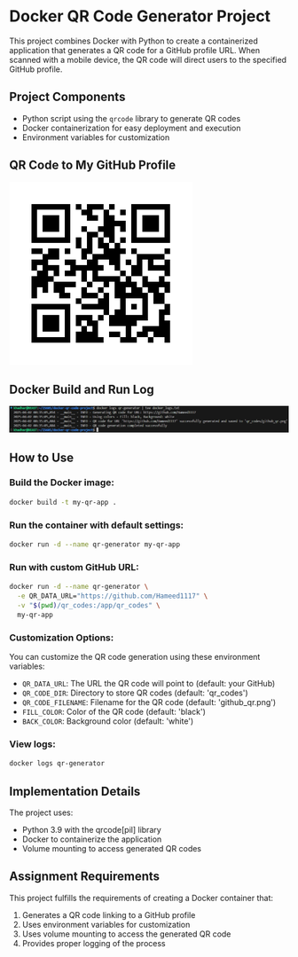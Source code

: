 # Docker QR Code Generator Project

This project combines Docker with Python to create a containerized application that generates a QR code for a GitHub profile URL. When scanned with a mobile device, the QR code will direct users to the specified GitHub profile.

## Project Components

- Python script using the `qrcode` library to generate QR codes
- Docker containerization for easy deployment and execution
- Environment variables for customization

## QR Code to My GitHub Profile

![GitHub QR Code](qr_codes/github_qr.png)

## Docker Build and Run Log

![Docker Logs Screenshot](docker_logs.png)

## How to Use

### Build the Docker image:
```bash
docker build -t my-qr-app .
```

### Run the container with default settings:
```bash
docker run -d --name qr-generator my-qr-app
```

### Run with custom GitHub URL:
```bash
docker run -d --name qr-generator \
  -e QR_DATA_URL="https://github.com/Hameed1117" \
  -v "$(pwd)/qr_codes:/app/qr_codes" \
  my-qr-app
```

### Customization Options:
You can customize the QR code generation using these environment variables:
- `QR_DATA_URL`: The URL the QR code will point to (default: your GitHub)
- `QR_CODE_DIR`: Directory to store QR codes (default: 'qr_codes')
- `QR_CODE_FILENAME`: Filename for the QR code (default: 'github_qr.png')
- `FILL_COLOR`: Color of the QR code (default: 'black')
- `BACK_COLOR`: Background color (default: 'white')

### View logs:
```bash
docker logs qr-generator
```

## Implementation Details

The project uses:
- Python 3.9 with the qrcode[pil] library
- Docker to containerize the application
- Volume mounting to access generated QR codes

## Assignment Requirements

This project fulfills the requirements of creating a Docker container that:
1. Generates a QR code linking to a GitHub profile
2. Uses environment variables for customization
3. Uses volume mounting to access the generated QR code
4. Provides proper logging of the process
